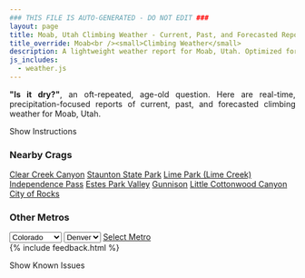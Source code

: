 ```yaml
---
### THIS FILE IS AUTO-GENERATED - DO NOT EDIT ###
layout: page
title: Moab, Utah Climbing Weather - Current, Past, and Forecasted Report
title_override: Moab<br /><small>Climbing Weather</small>
description: A lightweight weather report for Moab, Utah. Optimized for slow internet connections.
js_includes:
  - weather.js
---
```


<section class="measure center lh-copy f5-ns f6 ph2 mv4" style="text-align: justify;">
<strong>"Is it dry?"</strong>, an oft-repeated, age-old question. Here are real-time,
precipitation-focused reports of current, past, and forecasted climbing weather for Moab, Utah.
</section>

<p id="settings-toggle" class="mw5 b center tc hover-light-red black-70 pointer">Show Instructions</p>
<section id="settings" class="overflow-hidden" style="display:none;">
    <div class="mv2 ph2 center">
        <div class="fn f6 tc pv2">
            <p class="measure lh-copy center"><strong>Show/hide hourly forecasts</strong> by clicking the desired day.</p>
            <hr class="mw5 p0 mv2 o-60 b0 bt b--light-red light-red bg-light-red">
            <p class="measure lh-copy center"><strong>Current and Past conditions</strong> are measured by the nearest weather station. <strong>Forecast conditions</strong> are calculated and polled separately.</p>
            <hr class="mw5 p0 mv2 o-60 b0 bt b--light-red light-red bg-light-red">
            <p class="measure lh-copy center"><strong>Having issues?</strong> Try <a id="clear-cache" class="no-underline relative fancy-link light-red hover-light-red" href="#">clearing the local cache</a>.</p>
            <hr class="mw5 p0 mv2 o-60 b0 bt b--light-red light-red bg-light-red">
            <p class="measure lh-copy center">Weather data sourced from <a class="no-underline fancy-link relative light-red" target="_blank" href="https://www.weather.gov/documentation/services-web-api">weather.gov</a>.</p>
        </div>
    </div>
</section>
<section id="weather" data-crag="moab-utah" class="mv4-ns mv3 ph2 center"></section>
<section id="nearby" class="tc lh-copy">
  <h3>Nearby Crags</h3>
<a class="nowrap no-underline fancy-link relative light-red mh3" href="/crags/clear-creek-canyon-colorado-weather.html">Clear Creek Canyon</a>
<a class="nowrap no-underline fancy-link relative light-red mh3" href="/crags/staunton-state-park-colorado-weather.html">Staunton State Park</a>
<a class="nowrap no-underline fancy-link relative light-red mh3" href="/crags/lime-park-lime-creek-colorado-weather.html">Lime Park (Lime Creek)</a>
<a class="nowrap no-underline fancy-link relative light-red mh3" href="/crags/independence-pass-colorado-weather.html">Independence Pass</a>
<a class="nowrap no-underline fancy-link relative light-red mh3" href="/crags/estes-park-valley-colorado-weather.html">Estes Park Valley</a>
<a class="nowrap no-underline fancy-link relative light-red mh3" href="/crags/gunnison-colorado-weather.html">Gunnison</a>
<a class="nowrap no-underline fancy-link relative light-red mh3" href="/crags/little-cottonwood-canyon-utah-weather.html">Little Cottonwood Canyon</a>
<a class="nowrap no-underline fancy-link relative light-red mh3" href="/crags/city-of-rocks-idaho-weather.html">City of Rocks</a>
</section>
<section id="nearby" class="tc lh-copy">
  <h3>Other Metros</h3>
  <select class="ma1 bg-near-white pa2" id="stateSel">
    <option value="Texas">Texas</option>
    <option value="Washington">Washington</option>
    <option value="Colorado" selected>Colorado</option>
    <option value="Tennessee">Tennessee</option>
    <option value="Utah">Utah</option>
    <option value="California">California</option>
  </select>
  <select class="ma1 bg-near-white pa2" id="citySel">
    <option value="Denver" selected>Denver</option>
  </select>
  <a id="selectMetro" class="f6 link dim ph3 pv2 ma1 dib white bg-light-red" href="/crags/denver-colorado-weather.html">Select Metro</a>
  <script>
    var states = [];
    states["Texas"] = "Austin"
    states["Washington"] = "Seattle"
    states["Colorado"] = "Denver"
    states["Tennessee"] = "Nashville"
    states["Utah"] = "Salt Lake City"
    states["California"] = "San Francisco|Los Angeles"
  </script>
</section>
{% include feedback.html %}
<p id="issues-toggle" class="mw5 b center tc hover-light-red black-70 pointer">Show Known Issues</p>
<section id="issues" class="overflow-hidden tc f6">
</section>

<script>
  var weekly_GJT_60_82 = {"updated":"2021-04-13T05:50:47+00:00","units":"us","forecastGenerator":"BaselineForecastGenerator","generatedAt":"2021-04-13T08:42:19+00:00","updateTime":"2021-04-13T05:50:47+00:00","validTimes":"2021-04-12T23:00:00+00:00/P7DT2H","elevation":{"value":1560.8808,"unitCode":"unit:m"},"periods":[{"number":1,"name":"Overnight","startTime":"2021-04-13T02:00:00-06:00","endTime":"2021-04-13T06:00:00-06:00","isDaytime":false,"temperature":41,"temperatureUnit":"F","temperatureTrend":null,"windSpeed":"5 mph","windDirection":"NNE","icon":"https://api.weather.gov/icons/land/night/bkn?size=medium","shortForecast":"Mostly Cloudy","detailedForecast":"Mostly cloudy, with a low around 41. North northeast wind around 5 mph."},{"number":2,"name":"Tuesday","startTime":"2021-04-13T06:00:00-06:00","endTime":"2021-04-13T18:00:00-06:00","isDaytime":true,"temperature":65,"temperatureUnit":"F","temperatureTrend":null,"windSpeed":"0 to 10 mph","windDirection":"SE","icon":"https://api.weather.gov/icons/land/day/bkn/rain_showers,30?size=medium","shortForecast":"Mostly Cloudy then Chance Rain Showers","detailedForecast":"A chance of rain showers after noon. Mostly cloudy, with a high near 65. Southeast wind 0 to 10 mph. Chance of precipitation is 30%."},{"number":3,"name":"Tuesday Night","startTime":"2021-04-13T18:00:00-06:00","endTime":"2021-04-14T06:00:00-06:00","isDaytime":false,"temperature":45,"temperatureUnit":"F","temperatureTrend":null,"windSpeed":"5 to 10 mph","windDirection":"ESE","icon":"https://api.weather.gov/icons/land/night/rain_showers,30/sct?size=medium","shortForecast":"Chance Rain Showers then Partly Cloudy","detailedForecast":"A chance of rain showers before midnight. Partly cloudy, with a low around 45. East southeast wind 5 to 10 mph. Chance of precipitation is 30%."},{"number":4,"name":"Wednesday","startTime":"2021-04-14T06:00:00-06:00","endTime":"2021-04-14T18:00:00-06:00","isDaytime":true,"temperature":70,"temperatureUnit":"F","temperatureTrend":null,"windSpeed":"15 to 25 mph","windDirection":"S","icon":"https://api.weather.gov/icons/land/day/wind_few?size=medium","shortForecast":"Sunny","detailedForecast":"Sunny, with a high near 70. South wind 15 to 25 mph, with gusts as high as 40 mph."},{"number":5,"name":"Wednesday Night","startTime":"2021-04-14T18:00:00-06:00","endTime":"2021-04-15T06:00:00-06:00","isDaytime":false,"temperature":44,"temperatureUnit":"F","temperatureTrend":null,"windSpeed":"5 to 25 mph","windDirection":"SSW","icon":"https://api.weather.gov/icons/land/night/wind_sct?size=medium","shortForecast":"Partly Cloudy","detailedForecast":"Partly cloudy, with a low around 44. South southwest wind 5 to 25 mph."},{"number":6,"name":"Thursday","startTime":"2021-04-15T06:00:00-06:00","endTime":"2021-04-15T18:00:00-06:00","isDaytime":true,"temperature":61,"temperatureUnit":"F","temperatureTrend":null,"windSpeed":"10 mph","windDirection":"SW","icon":"https://api.weather.gov/icons/land/day/sct/tsra_hi,20?size=medium","shortForecast":"Mostly Sunny then Slight Chance Showers And Thunderstorms","detailedForecast":"A slight chance of showers and thunderstorms after noon. Mostly sunny, with a high near 61. Chance of precipitation is 20%."},{"number":7,"name":"Thursday Night","startTime":"2021-04-15T18:00:00-06:00","endTime":"2021-04-16T06:00:00-06:00","isDaytime":false,"temperature":37,"temperatureUnit":"F","temperatureTrend":null,"windSpeed":"5 to 10 mph","windDirection":"NNW","icon":"https://api.weather.gov/icons/land/night/sct?size=medium","shortForecast":"Partly Cloudy","detailedForecast":"Partly cloudy, with a low around 37."},{"number":8,"name":"Friday","startTime":"2021-04-16T06:00:00-06:00","endTime":"2021-04-16T18:00:00-06:00","isDaytime":true,"temperature":59,"temperatureUnit":"F","temperatureTrend":null,"windSpeed":"5 to 10 mph","windDirection":"N","icon":"https://api.weather.gov/icons/land/day/few?size=medium","shortForecast":"Sunny","detailedForecast":"Sunny, with a high near 59."},{"number":9,"name":"Friday Night","startTime":"2021-04-16T18:00:00-06:00","endTime":"2021-04-17T06:00:00-06:00","isDaytime":false,"temperature":36,"temperatureUnit":"F","temperatureTrend":null,"windSpeed":"10 mph","windDirection":"NNE","icon":"https://api.weather.gov/icons/land/night/few?size=medium","shortForecast":"Mostly Clear","detailedForecast":"Mostly clear, with a low around 36."},{"number":10,"name":"Saturday","startTime":"2021-04-17T06:00:00-06:00","endTime":"2021-04-17T18:00:00-06:00","isDaytime":true,"temperature":61,"temperatureUnit":"F","temperatureTrend":null,"windSpeed":"10 mph","windDirection":"N","icon":"https://api.weather.gov/icons/land/day/few?size=medium","shortForecast":"Sunny","detailedForecast":"Sunny, with a high near 61."},{"number":11,"name":"Saturday Night","startTime":"2021-04-17T18:00:00-06:00","endTime":"2021-04-18T06:00:00-06:00","isDaytime":false,"temperature":36,"temperatureUnit":"F","temperatureTrend":null,"windSpeed":"5 to 10 mph","windDirection":"NNE","icon":"https://api.weather.gov/icons/land/night/few?size=medium","shortForecast":"Mostly Clear","detailedForecast":"Mostly clear, with a low around 36."},{"number":12,"name":"Sunday","startTime":"2021-04-18T06:00:00-06:00","endTime":"2021-04-18T18:00:00-06:00","isDaytime":true,"temperature":64,"temperatureUnit":"F","temperatureTrend":null,"windSpeed":"5 to 10 mph","windDirection":"N","icon":"https://api.weather.gov/icons/land/day/few?size=medium","shortForecast":"Sunny","detailedForecast":"Sunny, with a high near 64."},{"number":13,"name":"Sunday Night","startTime":"2021-04-18T18:00:00-06:00","endTime":"2021-04-19T06:00:00-06:00","isDaytime":false,"temperature":40,"temperatureUnit":"F","temperatureTrend":null,"windSpeed":"5 to 10 mph","windDirection":"NE","icon":"https://api.weather.gov/icons/land/night/few?size=medium","shortForecast":"Mostly Clear","detailedForecast":"Mostly clear, with a low around 40."},{"number":14,"name":"Monday","startTime":"2021-04-19T06:00:00-06:00","endTime":"2021-04-19T18:00:00-06:00","isDaytime":true,"temperature":70,"temperatureUnit":"F","temperatureTrend":null,"windSpeed":"5 to 10 mph","windDirection":"N","icon":"https://api.weather.gov/icons/land/day/skc?size=medium","shortForecast":"Sunny","detailedForecast":"Sunny, with a high near 70."}]}
  var hourly_GJT_60_82 = {"@context":["https://geojson.org/geojson-ld/geojson-context.jsonld",{"@version":"1.1","wx":"https://api.weather.gov/ontology#","geo":"http://www.opengis.net/ont/geosparql#","unit":"http://codes.wmo.int/common/unit/","@vocab":"https://api.weather.gov/ontology#"}],"type":"Feature","geometry":{"type":"Polygon","coordinates":[[[-109.4804235,38.5800787],[-109.4774012,38.5580367],[-109.4492348,38.560395400000004],[-109.4522513,38.582437600000006],[-109.4804235,38.5800787]]]},"properties":{"updated":"2021-04-13T05:50:47+00:00","units":"us","forecastGenerator":"HourlyForecastGenerator","generatedAt":"2021-04-13T08:42:20+00:00","updateTime":"2021-04-13T05:50:47+00:00","validTimes":"2021-04-12T23:00:00+00:00/P7DT2H","elevation":{"value":1560.8808,"unitCode":"unit:m"},"periods":[{"number":1,"name":"","startTime":"2021-04-13T02:00:00-06:00","endTime":"2021-04-13T03:00:00-06:00","isDaytime":false,"temperature":46,"temperatureUnit":"F","temperatureTrend":null,"windSpeed":"5 mph","windDirection":"NNE","icon":"https://api.weather.gov/icons/land/night/bkn?size=small","shortForecast":"Mostly Cloudy","detailedForecast":""},{"number":2,"name":"","startTime":"2021-04-13T03:00:00-06:00","endTime":"2021-04-13T04:00:00-06:00","isDaytime":false,"temperature":44,"temperatureUnit":"F","temperatureTrend":null,"windSpeed":"5 mph","windDirection":"NE","icon":"https://api.weather.gov/icons/land/night/bkn?size=small","shortForecast":"Mostly Cloudy","detailedForecast":""},{"number":3,"name":"","startTime":"2021-04-13T04:00:00-06:00","endTime":"2021-04-13T05:00:00-06:00","isDaytime":false,"temperature":43,"temperatureUnit":"F","temperatureTrend":null,"windSpeed":"5 mph","windDirection":"N","icon":"https://api.weather.gov/icons/land/night/bkn?size=small","shortForecast":"Mostly Cloudy","detailedForecast":""},{"number":4,"name":"","startTime":"2021-04-13T05:00:00-06:00","endTime":"2021-04-13T06:00:00-06:00","isDaytime":false,"temperature":41,"temperatureUnit":"F","temperatureTrend":null,"windSpeed":"5 mph","windDirection":"NNW","icon":"https://api.weather.gov/icons/land/night/bkn?size=small","shortForecast":"Mostly Cloudy","detailedForecast":""},{"number":5,"name":"","startTime":"2021-04-13T06:00:00-06:00","endTime":"2021-04-13T07:00:00-06:00","isDaytime":true,"temperature":41,"temperatureUnit":"F","temperatureTrend":null,"windSpeed":"10 mph","windDirection":"WNW","icon":"https://api.weather.gov/icons/land/day/bkn?size=small","shortForecast":"Mostly Cloudy","detailedForecast":""},{"number":6,"name":"","startTime":"2021-04-13T07:00:00-06:00","endTime":"2021-04-13T08:00:00-06:00","isDaytime":true,"temperature":42,"temperatureUnit":"F","temperatureTrend":null,"windSpeed":"10 mph","windDirection":"NNW","icon":"https://api.weather.gov/icons/land/day/ovc?size=small","shortForecast":"Cloudy","detailedForecast":""},{"number":7,"name":"","startTime":"2021-04-13T08:00:00-06:00","endTime":"2021-04-13T09:00:00-06:00","isDaytime":true,"temperature":44,"temperatureUnit":"F","temperatureTrend":null,"windSpeed":"5 mph","windDirection":"NNE","icon":"https://api.weather.gov/icons/land/day/ovc?size=small","shortForecast":"Cloudy","detailedForecast":""},{"number":8,"name":"","startTime":"2021-04-13T09:00:00-06:00","endTime":"2021-04-13T10:00:00-06:00","isDaytime":true,"temperature":47,"temperatureUnit":"F","temperatureTrend":null,"windSpeed":"5 mph","windDirection":"ENE","icon":"https://api.weather.gov/icons/land/day/ovc?size=small","shortForecast":"Cloudy","detailedForecast":""},{"number":9,"name":"","startTime":"2021-04-13T10:00:00-06:00","endTime":"2021-04-13T11:00:00-06:00","isDaytime":true,"temperature":50,"temperatureUnit":"F","temperatureTrend":null,"windSpeed":"5 mph","windDirection":"E","icon":"https://api.weather.gov/icons/land/day/ovc?size=small","shortForecast":"Cloudy","detailedForecast":""},{"number":10,"name":"","startTime":"2021-04-13T11:00:00-06:00","endTime":"2021-04-13T12:00:00-06:00","isDaytime":true,"temperature":54,"temperatureUnit":"F","temperatureTrend":null,"windSpeed":"5 mph","windDirection":"SSE","icon":"https://api.weather.gov/icons/land/day/ovc?size=small","shortForecast":"Cloudy","detailedForecast":""},{"number":11,"name":"","startTime":"2021-04-13T12:00:00-06:00","endTime":"2021-04-13T13:00:00-06:00","isDaytime":true,"temperature":58,"temperatureUnit":"F","temperatureTrend":null,"windSpeed":"0 mph","windDirection":"S","icon":"https://api.weather.gov/icons/land/day/rain_showers?size=small","shortForecast":"Slight Chance Rain Showers","detailedForecast":""},{"number":12,"name":"","startTime":"2021-04-13T13:00:00-06:00","endTime":"2021-04-13T14:00:00-06:00","isDaytime":true,"temperature":61,"temperatureUnit":"F","temperatureTrend":null,"windSpeed":"0 mph","windDirection":"S","icon":"https://api.weather.gov/icons/land/day/rain_showers?size=small","shortForecast":"Slight Chance Rain Showers","detailedForecast":""},{"number":13,"name":"","startTime":"2021-04-13T14:00:00-06:00","endTime":"2021-04-13T15:00:00-06:00","isDaytime":true,"temperature":63,"temperatureUnit":"F","temperatureTrend":null,"windSpeed":"5 mph","windDirection":"S","icon":"https://api.weather.gov/icons/land/day/rain_showers?size=small","shortForecast":"Slight Chance Rain Showers","detailedForecast":""},{"number":14,"name":"","startTime":"2021-04-13T15:00:00-06:00","endTime":"2021-04-13T16:00:00-06:00","isDaytime":true,"temperature":64,"temperatureUnit":"F","temperatureTrend":null,"windSpeed":"5 mph","windDirection":"S","icon":"https://api.weather.gov/icons/land/day/rain_showers?size=small","shortForecast":"Slight Chance Rain Showers","detailedForecast":""},{"number":15,"name":"","startTime":"2021-04-13T16:00:00-06:00","endTime":"2021-04-13T17:00:00-06:00","isDaytime":true,"temperature":65,"temperatureUnit":"F","temperatureTrend":null,"windSpeed":"5 mph","windDirection":"S","icon":"https://api.weather.gov/icons/land/day/rain_showers?size=small","shortForecast":"Chance Rain Showers","detailedForecast":""},{"number":16,"name":"","startTime":"2021-04-13T17:00:00-06:00","endTime":"2021-04-13T18:00:00-06:00","isDaytime":true,"temperature":65,"temperatureUnit":"F","temperatureTrend":null,"windSpeed":"5 mph","windDirection":"S","icon":"https://api.weather.gov/icons/land/day/rain_showers?size=small","shortForecast":"Chance Rain Showers","detailedForecast":""},{"number":17,"name":"","startTime":"2021-04-13T18:00:00-06:00","endTime":"2021-04-13T19:00:00-06:00","isDaytime":false,"temperature":63,"temperatureUnit":"F","temperatureTrend":null,"windSpeed":"5 mph","windDirection":"S","icon":"https://api.weather.gov/icons/land/night/rain_showers?size=small","shortForecast":"Chance Rain Showers","detailedForecast":""},{"number":18,"name":"","startTime":"2021-04-13T19:00:00-06:00","endTime":"2021-04-13T20:00:00-06:00","isDaytime":false,"temperature":60,"temperatureUnit":"F","temperatureTrend":null,"windSpeed":"5 mph","windDirection":"SE","icon":"https://api.weather.gov/icons/land/night/rain_showers?size=small","shortForecast":"Chance Rain Showers","detailedForecast":""},{"number":19,"name":"","startTime":"2021-04-13T20:00:00-06:00","endTime":"2021-04-13T21:00:00-06:00","isDaytime":false,"temperature":57,"temperatureUnit":"F","temperatureTrend":null,"windSpeed":"5 mph","windDirection":"E","icon":"https://api.weather.gov/icons/land/night/rain_showers?size=small","shortForecast":"Chance Rain Showers","detailedForecast":""},{"number":20,"name":"","startTime":"2021-04-13T21:00:00-06:00","endTime":"2021-04-13T22:00:00-06:00","isDaytime":false,"temperature":54,"temperatureUnit":"F","temperatureTrend":null,"windSpeed":"5 mph","windDirection":"NE","icon":"https://api.weather.gov/icons/land/night/rain_showers?size=small","shortForecast":"Slight Chance Rain Showers","detailedForecast":""},{"number":21,"name":"","startTime":"2021-04-13T22:00:00-06:00","endTime":"2021-04-13T23:00:00-06:00","isDaytime":false,"temperature":52,"temperatureUnit":"F","temperatureTrend":null,"windSpeed":"5 mph","windDirection":"NE","icon":"https://api.weather.gov/icons/land/night/rain_showers?size=small","shortForecast":"Slight Chance Rain Showers","detailedForecast":""},{"number":22,"name":"","startTime":"2021-04-13T23:00:00-06:00","endTime":"2021-04-14T00:00:00-06:00","isDaytime":false,"temperature":51,"temperatureUnit":"F","temperatureTrend":null,"windSpeed":"5 mph","windDirection":"ENE","icon":"https://api.weather.gov/icons/land/night/rain_showers?size=small","shortForecast":"Slight Chance Rain Showers","detailedForecast":""},{"number":23,"name":"","startTime":"2021-04-14T00:00:00-06:00","endTime":"2021-04-14T01:00:00-06:00","isDaytime":false,"temperature":50,"temperatureUnit":"F","temperatureTrend":null,"windSpeed":"5 mph","windDirection":"ENE","icon":"https://api.weather.gov/icons/land/night/sct?size=small","shortForecast":"Partly Cloudy","detailedForecast":""},{"number":24,"name":"","startTime":"2021-04-14T01:00:00-06:00","endTime":"2021-04-14T02:00:00-06:00","isDaytime":false,"temperature":49,"temperatureUnit":"F","temperatureTrend":null,"windSpeed":"10 mph","windDirection":"E","icon":"https://api.weather.gov/icons/land/night/sct?size=small","shortForecast":"Partly Cloudy","detailedForecast":""},{"number":25,"name":"","startTime":"2021-04-14T02:00:00-06:00","endTime":"2021-04-14T03:00:00-06:00","isDaytime":false,"temperature":48,"temperatureUnit":"F","temperatureTrend":null,"windSpeed":"10 mph","windDirection":"SE","icon":"https://api.weather.gov/icons/land/night/sct?size=small","shortForecast":"Partly Cloudy","detailedForecast":""},{"number":26,"name":"","startTime":"2021-04-14T03:00:00-06:00","endTime":"2021-04-14T04:00:00-06:00","isDaytime":false,"temperature":46,"temperatureUnit":"F","temperatureTrend":null,"windSpeed":"10 mph","windDirection":"S","icon":"https://api.weather.gov/icons/land/night/sct?size=small","shortForecast":"Partly Cloudy","detailedForecast":""},{"number":27,"name":"","startTime":"2021-04-14T04:00:00-06:00","endTime":"2021-04-14T05:00:00-06:00","isDaytime":false,"temperature":46,"temperatureUnit":"F","temperatureTrend":null,"windSpeed":"10 mph","windDirection":"S","icon":"https://api.weather.gov/icons/land/night/sct?size=small","shortForecast":"Partly Cloudy","detailedForecast":""},{"number":28,"name":"","startTime":"2021-04-14T05:00:00-06:00","endTime":"2021-04-14T06:00:00-06:00","isDaytime":false,"temperature":45,"temperatureUnit":"F","temperatureTrend":null,"windSpeed":"10 mph","windDirection":"SSE","icon":"https://api.weather.gov/icons/land/night/sct?size=small","shortForecast":"Partly Cloudy","detailedForecast":""},{"number":29,"name":"","startTime":"2021-04-14T06:00:00-06:00","endTime":"2021-04-14T07:00:00-06:00","isDaytime":true,"temperature":46,"temperatureUnit":"F","temperatureTrend":null,"windSpeed":"15 mph","windDirection":"SSE","icon":"https://api.weather.gov/icons/land/day/few?size=small","shortForecast":"Sunny","detailedForecast":""},{"number":30,"name":"","startTime":"2021-04-14T07:00:00-06:00","endTime":"2021-04-14T08:00:00-06:00","isDaytime":true,"temperature":48,"temperatureUnit":"F","temperatureTrend":null,"windSpeed":"15 mph","windDirection":"S","icon":"https://api.weather.gov/icons/land/day/few?size=small","shortForecast":"Sunny","detailedForecast":""},{"number":31,"name":"","startTime":"2021-04-14T08:00:00-06:00","endTime":"2021-04-14T09:00:00-06:00","isDaytime":true,"temperature":50,"temperatureUnit":"F","temperatureTrend":null,"windSpeed":"20 mph","windDirection":"S","icon":"https://api.weather.gov/icons/land/day/few?size=small","shortForecast":"Sunny","detailedForecast":""},{"number":32,"name":"","startTime":"2021-04-14T09:00:00-06:00","endTime":"2021-04-14T10:00:00-06:00","isDaytime":true,"temperature":54,"temperatureUnit":"F","temperatureTrend":null,"windSpeed":"20 mph","windDirection":"S","icon":"https://api.weather.gov/icons/land/day/few?size=small","shortForecast":"Sunny","detailedForecast":""},{"number":33,"name":"","startTime":"2021-04-14T10:00:00-06:00","endTime":"2021-04-14T11:00:00-06:00","isDaytime":true,"temperature":58,"temperatureUnit":"F","temperatureTrend":null,"windSpeed":"25 mph","windDirection":"S","icon":"https://api.weather.gov/icons/land/day/wind_few?size=small","shortForecast":"Sunny","detailedForecast":""},{"number":34,"name":"","startTime":"2021-04-14T11:00:00-06:00","endTime":"2021-04-14T12:00:00-06:00","isDaytime":true,"temperature":61,"temperatureUnit":"F","temperatureTrend":null,"windSpeed":"25 mph","windDirection":"S","icon":"https://api.weather.gov/icons/land/day/wind_few?size=small","shortForecast":"Sunny","detailedForecast":""},{"number":35,"name":"","startTime":"2021-04-14T12:00:00-06:00","endTime":"2021-04-14T13:00:00-06:00","isDaytime":true,"temperature":64,"temperatureUnit":"F","temperatureTrend":null,"windSpeed":"25 mph","windDirection":"SSW","icon":"https://api.weather.gov/icons/land/day/wind_few?size=small","shortForecast":"Sunny","detailedForecast":""},{"number":36,"name":"","startTime":"2021-04-14T13:00:00-06:00","endTime":"2021-04-14T14:00:00-06:00","isDaytime":true,"temperature":66,"temperatureUnit":"F","temperatureTrend":null,"windSpeed":"25 mph","windDirection":"SSW","icon":"https://api.weather.gov/icons/land/day/wind_few?size=small","shortForecast":"Sunny","detailedForecast":""},{"number":37,"name":"","startTime":"2021-04-14T14:00:00-06:00","endTime":"2021-04-14T15:00:00-06:00","isDaytime":true,"temperature":66,"temperatureUnit":"F","temperatureTrend":null,"windSpeed":"25 mph","windDirection":"SSW","icon":"https://api.weather.gov/icons/land/day/wind_sct?size=small","shortForecast":"Mostly Sunny","detailedForecast":""},{"number":38,"name":"","startTime":"2021-04-14T15:00:00-06:00","endTime":"2021-04-14T16:00:00-06:00","isDaytime":true,"temperature":68,"temperatureUnit":"F","temperatureTrend":null,"windSpeed":"25 mph","windDirection":"SW","icon":"https://api.weather.gov/icons/land/day/wind_sct?size=small","shortForecast":"Mostly Sunny","detailedForecast":""},{"number":39,"name":"","startTime":"2021-04-14T16:00:00-06:00","endTime":"2021-04-14T17:00:00-06:00","isDaytime":true,"temperature":69,"temperatureUnit":"F","temperatureTrend":null,"windSpeed":"25 mph","windDirection":"SW","icon":"https://api.weather.gov/icons/land/day/wind_sct?size=small","shortForecast":"Mostly Sunny","detailedForecast":""},{"number":40,"name":"","startTime":"2021-04-14T17:00:00-06:00","endTime":"2021-04-14T18:00:00-06:00","isDaytime":true,"temperature":70,"temperatureUnit":"F","temperatureTrend":null,"windSpeed":"25 mph","windDirection":"SW","icon":"https://api.weather.gov/icons/land/day/wind_sct?size=small","shortForecast":"Mostly Sunny","detailedForecast":""},{"number":41,"name":"","startTime":"2021-04-14T18:00:00-06:00","endTime":"2021-04-14T19:00:00-06:00","isDaytime":false,"temperature":69,"temperatureUnit":"F","temperatureTrend":null,"windSpeed":"25 mph","windDirection":"SW","icon":"https://api.weather.gov/icons/land/night/wind_few?size=small","shortForecast":"Mostly Clear","detailedForecast":""},{"number":42,"name":"","startTime":"2021-04-14T19:00:00-06:00","endTime":"2021-04-14T20:00:00-06:00","isDaytime":false,"temperature":66,"temperatureUnit":"F","temperatureTrend":null,"windSpeed":"20 mph","windDirection":"SW","icon":"https://api.weather.gov/icons/land/night/sct?size=small","shortForecast":"Partly Cloudy","detailedForecast":""},{"number":43,"name":"","startTime":"2021-04-14T20:00:00-06:00","endTime":"2021-04-14T21:00:00-06:00","isDaytime":false,"temperature":61,"temperatureUnit":"F","temperatureTrend":null,"windSpeed":"15 mph","windDirection":"SW","icon":"https://api.weather.gov/icons/land/night/sct?size=small","shortForecast":"Partly Cloudy","detailedForecast":""},{"number":44,"name":"","startTime":"2021-04-14T21:00:00-06:00","endTime":"2021-04-14T22:00:00-06:00","isDaytime":false,"temperature":57,"temperatureUnit":"F","temperatureTrend":null,"windSpeed":"15 mph","windDirection":"SW","icon":"https://api.weather.gov/icons/land/night/sct?size=small","shortForecast":"Partly Cloudy","detailedForecast":""},{"number":45,"name":"","startTime":"2021-04-14T22:00:00-06:00","endTime":"2021-04-14T23:00:00-06:00","isDaytime":false,"temperature":54,"temperatureUnit":"F","temperatureTrend":null,"windSpeed":"10 mph","windDirection":"SW","icon":"https://api.weather.gov/icons/land/night/sct?size=small","shortForecast":"Partly Cloudy","detailedForecast":""},{"number":46,"name":"","startTime":"2021-04-14T23:00:00-06:00","endTime":"2021-04-15T00:00:00-06:00","isDaytime":false,"temperature":52,"temperatureUnit":"F","temperatureTrend":null,"windSpeed":"10 mph","windDirection":"SW","icon":"https://api.weather.gov/icons/land/night/sct?size=small","shortForecast":"Partly Cloudy","detailedForecast":""},{"number":47,"name":"","startTime":"2021-04-15T00:00:00-06:00","endTime":"2021-04-15T01:00:00-06:00","isDaytime":false,"temperature":51,"temperatureUnit":"F","temperatureTrend":null,"windSpeed":"10 mph","windDirection":"SW","icon":"https://api.weather.gov/icons/land/night/sct?size=small","shortForecast":"Partly Cloudy","detailedForecast":""},{"number":48,"name":"","startTime":"2021-04-15T01:00:00-06:00","endTime":"2021-04-15T02:00:00-06:00","isDaytime":false,"temperature":49,"temperatureUnit":"F","temperatureTrend":null,"windSpeed":"10 mph","windDirection":"S","icon":"https://api.weather.gov/icons/land/night/sct?size=small","shortForecast":"Partly Cloudy","detailedForecast":""},{"number":49,"name":"","startTime":"2021-04-15T02:00:00-06:00","endTime":"2021-04-15T03:00:00-06:00","isDaytime":false,"temperature":46,"temperatureUnit":"F","temperatureTrend":null,"windSpeed":"5 mph","windDirection":"S","icon":"https://api.weather.gov/icons/land/night/sct?size=small","shortForecast":"Partly Cloudy","detailedForecast":""},{"number":50,"name":"","startTime":"2021-04-15T03:00:00-06:00","endTime":"2021-04-15T04:00:00-06:00","isDaytime":false,"temperature":44,"temperatureUnit":"F","temperatureTrend":null,"windSpeed":"5 mph","windDirection":"S","icon":"https://api.weather.gov/icons/land/night/sct?size=small","shortForecast":"Partly Cloudy","detailedForecast":""},{"number":51,"name":"","startTime":"2021-04-15T04:00:00-06:00","endTime":"2021-04-15T05:00:00-06:00","isDaytime":false,"temperature":44,"temperatureUnit":"F","temperatureTrend":null,"windSpeed":"5 mph","windDirection":"S","icon":"https://api.weather.gov/icons/land/night/sct?size=small","shortForecast":"Partly Cloudy","detailedForecast":""},{"number":52,"name":"","startTime":"2021-04-15T05:00:00-06:00","endTime":"2021-04-15T06:00:00-06:00","isDaytime":false,"temperature":44,"temperatureUnit":"F","temperatureTrend":null,"windSpeed":"10 mph","windDirection":"SSE","icon":"https://api.weather.gov/icons/land/night/sct?size=small","shortForecast":"Partly Cloudy","detailedForecast":""},{"number":53,"name":"","startTime":"2021-04-15T06:00:00-06:00","endTime":"2021-04-15T07:00:00-06:00","isDaytime":true,"temperature":44,"temperatureUnit":"F","temperatureTrend":null,"windSpeed":"10 mph","windDirection":"SSE","icon":"https://api.weather.gov/icons/land/day/bkn?size=small","shortForecast":"Partly Sunny","detailedForecast":""},{"number":54,"name":"","startTime":"2021-04-15T07:00:00-06:00","endTime":"2021-04-15T08:00:00-06:00","isDaytime":true,"temperature":45,"temperatureUnit":"F","temperatureTrend":null,"windSpeed":"10 mph","windDirection":"S","icon":"https://api.weather.gov/icons/land/day/bkn?size=small","shortForecast":"Partly Sunny","detailedForecast":""},{"number":55,"name":"","startTime":"2021-04-15T08:00:00-06:00","endTime":"2021-04-15T09:00:00-06:00","isDaytime":true,"temperature":45,"temperatureUnit":"F","temperatureTrend":null,"windSpeed":"10 mph","windDirection":"S","icon":"https://api.weather.gov/icons/land/day/bkn?size=small","shortForecast":"Partly Sunny","detailedForecast":""},{"number":56,"name":"","startTime":"2021-04-15T09:00:00-06:00","endTime":"2021-04-15T10:00:00-06:00","isDaytime":true,"temperature":47,"temperatureUnit":"F","temperatureTrend":null,"windSpeed":"10 mph","windDirection":"S","icon":"https://api.weather.gov/icons/land/day/bkn?size=small","shortForecast":"Partly Sunny","detailedForecast":""},{"number":57,"name":"","startTime":"2021-04-15T10:00:00-06:00","endTime":"2021-04-15T11:00:00-06:00","isDaytime":true,"temperature":50,"temperatureUnit":"F","temperatureTrend":null,"windSpeed":"10 mph","windDirection":"SSW","icon":"https://api.weather.gov/icons/land/day/bkn?size=small","shortForecast":"Partly Sunny","detailedForecast":""},{"number":58,"name":"","startTime":"2021-04-15T11:00:00-06:00","endTime":"2021-04-15T12:00:00-06:00","isDaytime":true,"temperature":54,"temperatureUnit":"F","temperatureTrend":null,"windSpeed":"10 mph","windDirection":"SW","icon":"https://api.weather.gov/icons/land/day/sct?size=small","shortForecast":"Mostly Sunny","detailedForecast":""},{"number":59,"name":"","startTime":"2021-04-15T12:00:00-06:00","endTime":"2021-04-15T13:00:00-06:00","isDaytime":true,"temperature":57,"temperatureUnit":"F","temperatureTrend":null,"windSpeed":"10 mph","windDirection":"WSW","icon":"https://api.weather.gov/icons/land/day/tsra_hi?size=small","shortForecast":"Slight Chance Showers And Thunderstorms","detailedForecast":""},{"number":60,"name":"","startTime":"2021-04-15T13:00:00-06:00","endTime":"2021-04-15T14:00:00-06:00","isDaytime":true,"temperature":60,"temperatureUnit":"F","temperatureTrend":null,"windSpeed":"10 mph","windDirection":"WSW","icon":"https://api.weather.gov/icons/land/day/tsra_hi?size=small","shortForecast":"Slight Chance Showers And Thunderstorms","detailedForecast":""},{"number":61,"name":"","startTime":"2021-04-15T14:00:00-06:00","endTime":"2021-04-15T15:00:00-06:00","isDaytime":true,"temperature":61,"temperatureUnit":"F","temperatureTrend":null,"windSpeed":"10 mph","windDirection":"W","icon":"https://api.weather.gov/icons/land/day/tsra_hi?size=small","shortForecast":"Slight Chance Showers And Thunderstorms","detailedForecast":""},{"number":62,"name":"","startTime":"2021-04-15T15:00:00-06:00","endTime":"2021-04-15T16:00:00-06:00","isDaytime":true,"temperature":61,"temperatureUnit":"F","temperatureTrend":null,"windSpeed":"10 mph","windDirection":"W","icon":"https://api.weather.gov/icons/land/day/tsra_hi?size=small","shortForecast":"Slight Chance Showers And Thunderstorms","detailedForecast":""},{"number":63,"name":"","startTime":"2021-04-15T16:00:00-06:00","endTime":"2021-04-15T17:00:00-06:00","isDaytime":true,"temperature":61,"temperatureUnit":"F","temperatureTrend":null,"windSpeed":"10 mph","windDirection":"W","icon":"https://api.weather.gov/icons/land/day/tsra_hi?size=small","shortForecast":"Slight Chance Showers And Thunderstorms","detailedForecast":""},{"number":64,"name":"","startTime":"2021-04-15T17:00:00-06:00","endTime":"2021-04-15T18:00:00-06:00","isDaytime":true,"temperature":60,"temperatureUnit":"F","temperatureTrend":null,"windSpeed":"10 mph","windDirection":"NW","icon":"https://api.weather.gov/icons/land/day/tsra_hi?size=small","shortForecast":"Slight Chance Showers And Thunderstorms","detailedForecast":""},{"number":65,"name":"","startTime":"2021-04-15T18:00:00-06:00","endTime":"2021-04-15T19:00:00-06:00","isDaytime":false,"temperature":59,"temperatureUnit":"F","temperatureTrend":null,"windSpeed":"10 mph","windDirection":"NW","icon":"https://api.weather.gov/icons/land/night/sct?size=small","shortForecast":"Partly Cloudy","detailedForecast":""},{"number":66,"name":"","startTime":"2021-04-15T19:00:00-06:00","endTime":"2021-04-15T20:00:00-06:00","isDaytime":false,"temperature":57,"temperatureUnit":"F","temperatureTrend":null,"windSpeed":"10 mph","windDirection":"NW","icon":"https://api.weather.gov/icons/land/night/sct?size=small","shortForecast":"Partly Cloudy","detailedForecast":""},{"number":67,"name":"","startTime":"2021-04-15T20:00:00-06:00","endTime":"2021-04-15T21:00:00-06:00","isDaytime":false,"temperature":55,"temperatureUnit":"F","temperatureTrend":null,"windSpeed":"10 mph","windDirection":"NW","icon":"https://api.weather.gov/icons/land/night/sct?size=small","shortForecast":"Partly Cloudy","detailedForecast":""},{"number":68,"name":"","startTime":"2021-04-15T21:00:00-06:00","endTime":"2021-04-15T22:00:00-06:00","isDaytime":false,"temperature":53,"temperatureUnit":"F","temperatureTrend":null,"windSpeed":"10 mph","windDirection":"NW","icon":"https://api.weather.gov/icons/land/night/sct?size=small","shortForecast":"Partly Cloudy","detailedForecast":""},{"number":69,"name":"","startTime":"2021-04-15T22:00:00-06:00","endTime":"2021-04-15T23:00:00-06:00","isDaytime":false,"temperature":50,"temperatureUnit":"F","temperatureTrend":null,"windSpeed":"10 mph","windDirection":"NW","icon":"https://api.weather.gov/icons/land/night/sct?size=small","shortForecast":"Partly Cloudy","detailedForecast":""},{"number":70,"name":"","startTime":"2021-04-15T23:00:00-06:00","endTime":"2021-04-16T00:00:00-06:00","isDaytime":false,"temperature":48,"temperatureUnit":"F","temperatureTrend":null,"windSpeed":"10 mph","windDirection":"NW","icon":"https://api.weather.gov/icons/land/night/sct?size=small","shortForecast":"Partly Cloudy","detailedForecast":""},{"number":71,"name":"","startTime":"2021-04-16T00:00:00-06:00","endTime":"2021-04-16T01:00:00-06:00","isDaytime":false,"temperature":45,"temperatureUnit":"F","temperatureTrend":null,"windSpeed":"5 mph","windDirection":"N","icon":"https://api.weather.gov/icons/land/night/sct?size=small","shortForecast":"Partly Cloudy","detailedForecast":""},{"number":72,"name":"","startTime":"2021-04-16T01:00:00-06:00","endTime":"2021-04-16T02:00:00-06:00","isDaytime":false,"temperature":42,"temperatureUnit":"F","temperatureTrend":null,"windSpeed":"5 mph","windDirection":"N","icon":"https://api.weather.gov/icons/land/night/sct?size=small","shortForecast":"Partly Cloudy","detailedForecast":""},{"number":73,"name":"","startTime":"2021-04-16T02:00:00-06:00","endTime":"2021-04-16T03:00:00-06:00","isDaytime":false,"temperature":40,"temperatureUnit":"F","temperatureTrend":null,"windSpeed":"5 mph","windDirection":"N","icon":"https://api.weather.gov/icons/land/night/sct?size=small","shortForecast":"Partly Cloudy","detailedForecast":""},{"number":74,"name":"","startTime":"2021-04-16T03:00:00-06:00","endTime":"2021-04-16T04:00:00-06:00","isDaytime":false,"temperature":38,"temperatureUnit":"F","temperatureTrend":null,"windSpeed":"5 mph","windDirection":"N","icon":"https://api.weather.gov/icons/land/night/sct?size=small","shortForecast":"Partly Cloudy","detailedForecast":""},{"number":75,"name":"","startTime":"2021-04-16T04:00:00-06:00","endTime":"2021-04-16T05:00:00-06:00","isDaytime":false,"temperature":37,"temperatureUnit":"F","temperatureTrend":null,"windSpeed":"5 mph","windDirection":"N","icon":"https://api.weather.gov/icons/land/night/sct?size=small","shortForecast":"Partly Cloudy","detailedForecast":""},{"number":76,"name":"","startTime":"2021-04-16T05:00:00-06:00","endTime":"2021-04-16T06:00:00-06:00","isDaytime":false,"temperature":37,"temperatureUnit":"F","temperatureTrend":null,"windSpeed":"5 mph","windDirection":"N","icon":"https://api.weather.gov/icons/land/night/sct?size=small","shortForecast":"Partly Cloudy","detailedForecast":""},{"number":77,"name":"","startTime":"2021-04-16T06:00:00-06:00","endTime":"2021-04-16T07:00:00-06:00","isDaytime":true,"temperature":37,"temperatureUnit":"F","temperatureTrend":null,"windSpeed":"5 mph","windDirection":"N","icon":"https://api.weather.gov/icons/land/day/sct?size=small","shortForecast":"Mostly Sunny","detailedForecast":""},{"number":78,"name":"","startTime":"2021-04-16T07:00:00-06:00","endTime":"2021-04-16T08:00:00-06:00","isDaytime":true,"temperature":38,"temperatureUnit":"F","temperatureTrend":null,"windSpeed":"5 mph","windDirection":"N","icon":"https://api.weather.gov/icons/land/day/sct?size=small","shortForecast":"Mostly Sunny","detailedForecast":""},{"number":79,"name":"","startTime":"2021-04-16T08:00:00-06:00","endTime":"2021-04-16T09:00:00-06:00","isDaytime":true,"temperature":40,"temperatureUnit":"F","temperatureTrend":null,"windSpeed":"5 mph","windDirection":"N","icon":"https://api.weather.gov/icons/land/day/sct?size=small","shortForecast":"Mostly Sunny","detailedForecast":""},{"number":80,"name":"","startTime":"2021-04-16T09:00:00-06:00","endTime":"2021-04-16T10:00:00-06:00","isDaytime":true,"temperature":43,"temperatureUnit":"F","temperatureTrend":null,"windSpeed":"5 mph","windDirection":"N","icon":"https://api.weather.gov/icons/land/day/sct?size=small","shortForecast":"Mostly Sunny","detailedForecast":""},{"number":81,"name":"","startTime":"2021-04-16T10:00:00-06:00","endTime":"2021-04-16T11:00:00-06:00","isDaytime":true,"temperature":46,"temperatureUnit":"F","temperatureTrend":null,"windSpeed":"5 mph","windDirection":"N","icon":"https://api.weather.gov/icons/land/day/sct?size=small","shortForecast":"Mostly Sunny","detailedForecast":""},{"number":82,"name":"","startTime":"2021-04-16T11:00:00-06:00","endTime":"2021-04-16T12:00:00-06:00","isDaytime":true,"temperature":49,"temperatureUnit":"F","temperatureTrend":null,"windSpeed":"5 mph","windDirection":"N","icon":"https://api.weather.gov/icons/land/day/sct?size=small","shortForecast":"Mostly Sunny","detailedForecast":""},{"number":83,"name":"","startTime":"2021-04-16T12:00:00-06:00","endTime":"2021-04-16T13:00:00-06:00","isDaytime":true,"temperature":52,"temperatureUnit":"F","temperatureTrend":null,"windSpeed":"10 mph","windDirection":"N","icon":"https://api.weather.gov/icons/land/day/few?size=small","shortForecast":"Sunny","detailedForecast":""},{"number":84,"name":"","startTime":"2021-04-16T13:00:00-06:00","endTime":"2021-04-16T14:00:00-06:00","isDaytime":true,"temperature":54,"temperatureUnit":"F","temperatureTrend":null,"windSpeed":"10 mph","windDirection":"N","icon":"https://api.weather.gov/icons/land/day/few?size=small","shortForecast":"Sunny","detailedForecast":""},{"number":85,"name":"","startTime":"2021-04-16T14:00:00-06:00","endTime":"2021-04-16T15:00:00-06:00","isDaytime":true,"temperature":56,"temperatureUnit":"F","temperatureTrend":null,"windSpeed":"10 mph","windDirection":"N","icon":"https://api.weather.gov/icons/land/day/few?size=small","shortForecast":"Sunny","detailedForecast":""},{"number":86,"name":"","startTime":"2021-04-16T15:00:00-06:00","endTime":"2021-04-16T16:00:00-06:00","isDaytime":true,"temperature":58,"temperatureUnit":"F","temperatureTrend":null,"windSpeed":"10 mph","windDirection":"N","icon":"https://api.weather.gov/icons/land/day/few?size=small","shortForecast":"Sunny","detailedForecast":""},{"number":87,"name":"","startTime":"2021-04-16T16:00:00-06:00","endTime":"2021-04-16T17:00:00-06:00","isDaytime":true,"temperature":59,"temperatureUnit":"F","temperatureTrend":null,"windSpeed":"10 mph","windDirection":"N","icon":"https://api.weather.gov/icons/land/day/few?size=small","shortForecast":"Sunny","detailedForecast":""},{"number":88,"name":"","startTime":"2021-04-16T17:00:00-06:00","endTime":"2021-04-16T18:00:00-06:00","isDaytime":true,"temperature":59,"temperatureUnit":"F","temperatureTrend":null,"windSpeed":"10 mph","windDirection":"N","icon":"https://api.weather.gov/icons/land/day/few?size=small","shortForecast":"Sunny","detailedForecast":""},{"number":89,"name":"","startTime":"2021-04-16T18:00:00-06:00","endTime":"2021-04-16T19:00:00-06:00","isDaytime":false,"temperature":58,"temperatureUnit":"F","temperatureTrend":null,"windSpeed":"10 mph","windDirection":"N","icon":"https://api.weather.gov/icons/land/night/few?size=small","shortForecast":"Mostly Clear","detailedForecast":""},{"number":90,"name":"","startTime":"2021-04-16T19:00:00-06:00","endTime":"2021-04-16T20:00:00-06:00","isDaytime":false,"temperature":57,"temperatureUnit":"F","temperatureTrend":null,"windSpeed":"10 mph","windDirection":"N","icon":"https://api.weather.gov/icons/land/night/few?size=small","shortForecast":"Mostly Clear","detailedForecast":""},{"number":91,"name":"","startTime":"2021-04-16T20:00:00-06:00","endTime":"2021-04-16T21:00:00-06:00","isDaytime":false,"temperature":55,"temperatureUnit":"F","temperatureTrend":null,"windSpeed":"10 mph","windDirection":"N","icon":"https://api.weather.gov/icons/land/night/few?size=small","shortForecast":"Mostly Clear","detailedForecast":""},{"number":92,"name":"","startTime":"2021-04-16T21:00:00-06:00","endTime":"2021-04-16T22:00:00-06:00","isDaytime":false,"temperature":52,"temperatureUnit":"F","temperatureTrend":null,"windSpeed":"10 mph","windDirection":"N","icon":"https://api.weather.gov/icons/land/night/few?size=small","shortForecast":"Mostly Clear","detailedForecast":""},{"number":93,"name":"","startTime":"2021-04-16T22:00:00-06:00","endTime":"2021-04-16T23:00:00-06:00","isDaytime":false,"temperature":50,"temperatureUnit":"F","temperatureTrend":null,"windSpeed":"10 mph","windDirection":"N","icon":"https://api.weather.gov/icons/land/night/few?size=small","shortForecast":"Mostly Clear","detailedForecast":""},{"number":94,"name":"","startTime":"2021-04-16T23:00:00-06:00","endTime":"2021-04-17T00:00:00-06:00","isDaytime":false,"temperature":47,"temperatureUnit":"F","temperatureTrend":null,"windSpeed":"10 mph","windDirection":"N","icon":"https://api.weather.gov/icons/land/night/few?size=small","shortForecast":"Mostly Clear","detailedForecast":""},{"number":95,"name":"","startTime":"2021-04-17T00:00:00-06:00","endTime":"2021-04-17T01:00:00-06:00","isDaytime":false,"temperature":44,"temperatureUnit":"F","temperatureTrend":null,"windSpeed":"10 mph","windDirection":"NNE","icon":"https://api.weather.gov/icons/land/night/few?size=small","shortForecast":"Mostly Clear","detailedForecast":""},{"number":96,"name":"","startTime":"2021-04-17T01:00:00-06:00","endTime":"2021-04-17T02:00:00-06:00","isDaytime":false,"temperature":41,"temperatureUnit":"F","temperatureTrend":null,"windSpeed":"10 mph","windDirection":"NNE","icon":"https://api.weather.gov/icons/land/night/few?size=small","shortForecast":"Mostly Clear","detailedForecast":""},{"number":97,"name":"","startTime":"2021-04-17T02:00:00-06:00","endTime":"2021-04-17T03:00:00-06:00","isDaytime":false,"temperature":39,"temperatureUnit":"F","temperatureTrend":null,"windSpeed":"10 mph","windDirection":"NNE","icon":"https://api.weather.gov/icons/land/night/few?size=small","shortForecast":"Mostly Clear","detailedForecast":""},{"number":98,"name":"","startTime":"2021-04-17T03:00:00-06:00","endTime":"2021-04-17T04:00:00-06:00","isDaytime":false,"temperature":37,"temperatureUnit":"F","temperatureTrend":null,"windSpeed":"10 mph","windDirection":"NNE","icon":"https://api.weather.gov/icons/land/night/few?size=small","shortForecast":"Mostly Clear","detailedForecast":""},{"number":99,"name":"","startTime":"2021-04-17T04:00:00-06:00","endTime":"2021-04-17T05:00:00-06:00","isDaytime":false,"temperature":36,"temperatureUnit":"F","temperatureTrend":null,"windSpeed":"10 mph","windDirection":"NNE","icon":"https://api.weather.gov/icons/land/night/few?size=small","shortForecast":"Mostly Clear","detailedForecast":""},{"number":100,"name":"","startTime":"2021-04-17T05:00:00-06:00","endTime":"2021-04-17T06:00:00-06:00","isDaytime":false,"temperature":36,"temperatureUnit":"F","temperatureTrend":null,"windSpeed":"10 mph","windDirection":"NNE","icon":"https://api.weather.gov/icons/land/night/few?size=small","shortForecast":"Mostly Clear","detailedForecast":""},{"number":101,"name":"","startTime":"2021-04-17T06:00:00-06:00","endTime":"2021-04-17T07:00:00-06:00","isDaytime":true,"temperature":36,"temperatureUnit":"F","temperatureTrend":null,"windSpeed":"10 mph","windDirection":"NNE","icon":"https://api.weather.gov/icons/land/day/few?size=small","shortForecast":"Sunny","detailedForecast":""},{"number":102,"name":"","startTime":"2021-04-17T07:00:00-06:00","endTime":"2021-04-17T08:00:00-06:00","isDaytime":true,"temperature":38,"temperatureUnit":"F","temperatureTrend":null,"windSpeed":"10 mph","windDirection":"NNE","icon":"https://api.weather.gov/icons/land/day/few?size=small","shortForecast":"Sunny","detailedForecast":""},{"number":103,"name":"","startTime":"2021-04-17T08:00:00-06:00","endTime":"2021-04-17T09:00:00-06:00","isDaytime":true,"temperature":40,"temperatureUnit":"F","temperatureTrend":null,"windSpeed":"10 mph","windDirection":"NNE","icon":"https://api.weather.gov/icons/land/day/few?size=small","shortForecast":"Sunny","detailedForecast":""},{"number":104,"name":"","startTime":"2021-04-17T09:00:00-06:00","endTime":"2021-04-17T10:00:00-06:00","isDaytime":true,"temperature":43,"temperatureUnit":"F","temperatureTrend":null,"windSpeed":"10 mph","windDirection":"NNE","icon":"https://api.weather.gov/icons/land/day/few?size=small","shortForecast":"Sunny","detailedForecast":""},{"number":105,"name":"","startTime":"2021-04-17T10:00:00-06:00","endTime":"2021-04-17T11:00:00-06:00","isDaytime":true,"temperature":46,"temperatureUnit":"F","temperatureTrend":null,"windSpeed":"10 mph","windDirection":"NNE","icon":"https://api.weather.gov/icons/land/day/few?size=small","shortForecast":"Sunny","detailedForecast":""},{"number":106,"name":"","startTime":"2021-04-17T11:00:00-06:00","endTime":"2021-04-17T12:00:00-06:00","isDaytime":true,"temperature":49,"temperatureUnit":"F","temperatureTrend":null,"windSpeed":"10 mph","windDirection":"NNE","icon":"https://api.weather.gov/icons/land/day/few?size=small","shortForecast":"Sunny","detailedForecast":""},{"number":107,"name":"","startTime":"2021-04-17T12:00:00-06:00","endTime":"2021-04-17T13:00:00-06:00","isDaytime":true,"temperature":52,"temperatureUnit":"F","temperatureTrend":null,"windSpeed":"10 mph","windDirection":"N","icon":"https://api.weather.gov/icons/land/day/few?size=small","shortForecast":"Sunny","detailedForecast":""},{"number":108,"name":"","startTime":"2021-04-17T13:00:00-06:00","endTime":"2021-04-17T14:00:00-06:00","isDaytime":true,"temperature":54,"temperatureUnit":"F","temperatureTrend":null,"windSpeed":"10 mph","windDirection":"N","icon":"https://api.weather.gov/icons/land/day/few?size=small","shortForecast":"Sunny","detailedForecast":""},{"number":109,"name":"","startTime":"2021-04-17T14:00:00-06:00","endTime":"2021-04-17T15:00:00-06:00","isDaytime":true,"temperature":57,"temperatureUnit":"F","temperatureTrend":null,"windSpeed":"10 mph","windDirection":"N","icon":"https://api.weather.gov/icons/land/day/few?size=small","shortForecast":"Sunny","detailedForecast":""},{"number":110,"name":"","startTime":"2021-04-17T15:00:00-06:00","endTime":"2021-04-17T16:00:00-06:00","isDaytime":true,"temperature":59,"temperatureUnit":"F","temperatureTrend":null,"windSpeed":"10 mph","windDirection":"N","icon":"https://api.weather.gov/icons/land/day/few?size=small","shortForecast":"Sunny","detailedForecast":""},{"number":111,"name":"","startTime":"2021-04-17T16:00:00-06:00","endTime":"2021-04-17T17:00:00-06:00","isDaytime":true,"temperature":60,"temperatureUnit":"F","temperatureTrend":null,"windSpeed":"10 mph","windDirection":"N","icon":"https://api.weather.gov/icons/land/day/few?size=small","shortForecast":"Sunny","detailedForecast":""},{"number":112,"name":"","startTime":"2021-04-17T17:00:00-06:00","endTime":"2021-04-17T18:00:00-06:00","isDaytime":true,"temperature":61,"temperatureUnit":"F","temperatureTrend":null,"windSpeed":"10 mph","windDirection":"N","icon":"https://api.weather.gov/icons/land/day/few?size=small","shortForecast":"Sunny","detailedForecast":""},{"number":113,"name":"","startTime":"2021-04-17T18:00:00-06:00","endTime":"2021-04-17T19:00:00-06:00","isDaytime":false,"temperature":60,"temperatureUnit":"F","temperatureTrend":null,"windSpeed":"10 mph","windDirection":"N","icon":"https://api.weather.gov/icons/land/night/few?size=small","shortForecast":"Mostly Clear","detailedForecast":""},{"number":114,"name":"","startTime":"2021-04-17T19:00:00-06:00","endTime":"2021-04-17T20:00:00-06:00","isDaytime":false,"temperature":59,"temperatureUnit":"F","temperatureTrend":null,"windSpeed":"10 mph","windDirection":"N","icon":"https://api.weather.gov/icons/land/night/few?size=small","shortForecast":"Mostly Clear","detailedForecast":""},{"number":115,"name":"","startTime":"2021-04-17T20:00:00-06:00","endTime":"2021-04-17T21:00:00-06:00","isDaytime":false,"temperature":57,"temperatureUnit":"F","temperatureTrend":null,"windSpeed":"10 mph","windDirection":"N","icon":"https://api.weather.gov/icons/land/night/few?size=small","shortForecast":"Mostly Clear","detailedForecast":""},{"number":116,"name":"","startTime":"2021-04-17T21:00:00-06:00","endTime":"2021-04-17T22:00:00-06:00","isDaytime":false,"temperature":54,"temperatureUnit":"F","temperatureTrend":null,"windSpeed":"10 mph","windDirection":"N","icon":"https://api.weather.gov/icons/land/night/few?size=small","shortForecast":"Mostly Clear","detailedForecast":""},{"number":117,"name":"","startTime":"2021-04-17T22:00:00-06:00","endTime":"2021-04-17T23:00:00-06:00","isDaytime":false,"temperature":51,"temperatureUnit":"F","temperatureTrend":null,"windSpeed":"10 mph","windDirection":"N","icon":"https://api.weather.gov/icons/land/night/few?size=small","shortForecast":"Mostly Clear","detailedForecast":""},{"number":118,"name":"","startTime":"2021-04-17T23:00:00-06:00","endTime":"2021-04-18T00:00:00-06:00","isDaytime":false,"temperature":48,"temperatureUnit":"F","temperatureTrend":null,"windSpeed":"10 mph","windDirection":"N","icon":"https://api.weather.gov/icons/land/night/few?size=small","shortForecast":"Mostly Clear","detailedForecast":""},{"number":119,"name":"","startTime":"2021-04-18T00:00:00-06:00","endTime":"2021-04-18T01:00:00-06:00","isDaytime":false,"temperature":45,"temperatureUnit":"F","temperatureTrend":null,"windSpeed":"5 mph","windDirection":"NNE","icon":"https://api.weather.gov/icons/land/night/few?size=small","shortForecast":"Mostly Clear","detailedForecast":""},{"number":120,"name":"","startTime":"2021-04-18T01:00:00-06:00","endTime":"2021-04-18T02:00:00-06:00","isDaytime":false,"temperature":42,"temperatureUnit":"F","temperatureTrend":null,"windSpeed":"5 mph","windDirection":"NNE","icon":"https://api.weather.gov/icons/land/night/few?size=small","shortForecast":"Mostly Clear","detailedForecast":""},{"number":121,"name":"","startTime":"2021-04-18T02:00:00-06:00","endTime":"2021-04-18T03:00:00-06:00","isDaytime":false,"temperature":39,"temperatureUnit":"F","temperatureTrend":null,"windSpeed":"5 mph","windDirection":"NNE","icon":"https://api.weather.gov/icons/land/night/few?size=small","shortForecast":"Mostly Clear","detailedForecast":""},{"number":122,"name":"","startTime":"2021-04-18T03:00:00-06:00","endTime":"2021-04-18T04:00:00-06:00","isDaytime":false,"temperature":37,"temperatureUnit":"F","temperatureTrend":null,"windSpeed":"5 mph","windDirection":"NNE","icon":"https://api.weather.gov/icons/land/night/few?size=small","shortForecast":"Mostly Clear","detailedForecast":""},{"number":123,"name":"","startTime":"2021-04-18T04:00:00-06:00","endTime":"2021-04-18T05:00:00-06:00","isDaytime":false,"temperature":36,"temperatureUnit":"F","temperatureTrend":null,"windSpeed":"5 mph","windDirection":"NNE","icon":"https://api.weather.gov/icons/land/night/few?size=small","shortForecast":"Mostly Clear","detailedForecast":""},{"number":124,"name":"","startTime":"2021-04-18T05:00:00-06:00","endTime":"2021-04-18T06:00:00-06:00","isDaytime":false,"temperature":36,"temperatureUnit":"F","temperatureTrend":null,"windSpeed":"5 mph","windDirection":"NNE","icon":"https://api.weather.gov/icons/land/night/few?size=small","shortForecast":"Mostly Clear","detailedForecast":""},{"number":125,"name":"","startTime":"2021-04-18T06:00:00-06:00","endTime":"2021-04-18T07:00:00-06:00","isDaytime":true,"temperature":36,"temperatureUnit":"F","temperatureTrend":null,"windSpeed":"5 mph","windDirection":"NNE","icon":"https://api.weather.gov/icons/land/day/few?size=small","shortForecast":"Sunny","detailedForecast":""},{"number":126,"name":"","startTime":"2021-04-18T07:00:00-06:00","endTime":"2021-04-18T08:00:00-06:00","isDaytime":true,"temperature":38,"temperatureUnit":"F","temperatureTrend":null,"windSpeed":"5 mph","windDirection":"NNE","icon":"https://api.weather.gov/icons/land/day/few?size=small","shortForecast":"Sunny","detailedForecast":""},{"number":127,"name":"","startTime":"2021-04-18T08:00:00-06:00","endTime":"2021-04-18T09:00:00-06:00","isDaytime":true,"temperature":41,"temperatureUnit":"F","temperatureTrend":null,"windSpeed":"5 mph","windDirection":"NNE","icon":"https://api.weather.gov/icons/land/day/few?size=small","shortForecast":"Sunny","detailedForecast":""},{"number":128,"name":"","startTime":"2021-04-18T09:00:00-06:00","endTime":"2021-04-18T10:00:00-06:00","isDaytime":true,"temperature":44,"temperatureUnit":"F","temperatureTrend":null,"windSpeed":"5 mph","windDirection":"NNE","icon":"https://api.weather.gov/icons/land/day/few?size=small","shortForecast":"Sunny","detailedForecast":""},{"number":129,"name":"","startTime":"2021-04-18T10:00:00-06:00","endTime":"2021-04-18T11:00:00-06:00","isDaytime":true,"temperature":48,"temperatureUnit":"F","temperatureTrend":null,"windSpeed":"5 mph","windDirection":"NNE","icon":"https://api.weather.gov/icons/land/day/few?size=small","shortForecast":"Sunny","detailedForecast":""},{"number":130,"name":"","startTime":"2021-04-18T11:00:00-06:00","endTime":"2021-04-18T12:00:00-06:00","isDaytime":true,"temperature":51,"temperatureUnit":"F","temperatureTrend":null,"windSpeed":"5 mph","windDirection":"NNE","icon":"https://api.weather.gov/icons/land/day/few?size=small","shortForecast":"Sunny","detailedForecast":""},{"number":131,"name":"","startTime":"2021-04-18T12:00:00-06:00","endTime":"2021-04-18T13:00:00-06:00","isDaytime":true,"temperature":55,"temperatureUnit":"F","temperatureTrend":null,"windSpeed":"10 mph","windDirection":"NNW","icon":"https://api.weather.gov/icons/land/day/few?size=small","shortForecast":"Sunny","detailedForecast":""},{"number":132,"name":"","startTime":"2021-04-18T13:00:00-06:00","endTime":"2021-04-18T14:00:00-06:00","isDaytime":true,"temperature":58,"temperatureUnit":"F","temperatureTrend":null,"windSpeed":"10 mph","windDirection":"NNW","icon":"https://api.weather.gov/icons/land/day/few?size=small","shortForecast":"Sunny","detailedForecast":""},{"number":133,"name":"","startTime":"2021-04-18T14:00:00-06:00","endTime":"2021-04-18T15:00:00-06:00","isDaytime":true,"temperature":60,"temperatureUnit":"F","temperatureTrend":null,"windSpeed":"10 mph","windDirection":"NNW","icon":"https://api.weather.gov/icons/land/day/few?size=small","shortForecast":"Sunny","detailedForecast":""},{"number":134,"name":"","startTime":"2021-04-18T15:00:00-06:00","endTime":"2021-04-18T16:00:00-06:00","isDaytime":true,"temperature":62,"temperatureUnit":"F","temperatureTrend":null,"windSpeed":"10 mph","windDirection":"NNW","icon":"https://api.weather.gov/icons/land/day/few?size=small","shortForecast":"Sunny","detailedForecast":""},{"number":135,"name":"","startTime":"2021-04-18T16:00:00-06:00","endTime":"2021-04-18T17:00:00-06:00","isDaytime":true,"temperature":63,"temperatureUnit":"F","temperatureTrend":null,"windSpeed":"10 mph","windDirection":"NNW","icon":"https://api.weather.gov/icons/land/day/few?size=small","shortForecast":"Sunny","detailedForecast":""},{"number":136,"name":"","startTime":"2021-04-18T17:00:00-06:00","endTime":"2021-04-18T18:00:00-06:00","isDaytime":true,"temperature":64,"temperatureUnit":"F","temperatureTrend":null,"windSpeed":"10 mph","windDirection":"NNW","icon":"https://api.weather.gov/icons/land/day/few?size=small","shortForecast":"Sunny","detailedForecast":""},{"number":137,"name":"","startTime":"2021-04-18T18:00:00-06:00","endTime":"2021-04-18T19:00:00-06:00","isDaytime":false,"temperature":64,"temperatureUnit":"F","temperatureTrend":null,"windSpeed":"10 mph","windDirection":"N","icon":"https://api.weather.gov/icons/land/night/few?size=small","shortForecast":"Mostly Clear","detailedForecast":""},{"number":138,"name":"","startTime":"2021-04-18T19:00:00-06:00","endTime":"2021-04-18T20:00:00-06:00","isDaytime":false,"temperature":62,"temperatureUnit":"F","temperatureTrend":null,"windSpeed":"10 mph","windDirection":"N","icon":"https://api.weather.gov/icons/land/night/few?size=small","shortForecast":"Mostly Clear","detailedForecast":""},{"number":139,"name":"","startTime":"2021-04-18T20:00:00-06:00","endTime":"2021-04-18T21:00:00-06:00","isDaytime":false,"temperature":60,"temperatureUnit":"F","temperatureTrend":null,"windSpeed":"10 mph","windDirection":"N","icon":"https://api.weather.gov/icons/land/night/few?size=small","shortForecast":"Mostly Clear","detailedForecast":""},{"number":140,"name":"","startTime":"2021-04-18T21:00:00-06:00","endTime":"2021-04-18T22:00:00-06:00","isDaytime":false,"temperature":58,"temperatureUnit":"F","temperatureTrend":null,"windSpeed":"10 mph","windDirection":"N","icon":"https://api.weather.gov/icons/land/night/few?size=small","shortForecast":"Mostly Clear","detailedForecast":""},{"number":141,"name":"","startTime":"2021-04-18T22:00:00-06:00","endTime":"2021-04-18T23:00:00-06:00","isDaytime":false,"temperature":55,"temperatureUnit":"F","temperatureTrend":null,"windSpeed":"10 mph","windDirection":"N","icon":"https://api.weather.gov/icons/land/night/few?size=small","shortForecast":"Mostly Clear","detailedForecast":""},{"number":142,"name":"","startTime":"2021-04-18T23:00:00-06:00","endTime":"2021-04-19T00:00:00-06:00","isDaytime":false,"temperature":52,"temperatureUnit":"F","temperatureTrend":null,"windSpeed":"10 mph","windDirection":"N","icon":"https://api.weather.gov/icons/land/night/few?size=small","shortForecast":"Mostly Clear","detailedForecast":""},{"number":143,"name":"","startTime":"2021-04-19T00:00:00-06:00","endTime":"2021-04-19T01:00:00-06:00","isDaytime":false,"temperature":49,"temperatureUnit":"F","temperatureTrend":null,"windSpeed":"5 mph","windDirection":"E","icon":"https://api.weather.gov/icons/land/night/few?size=small","shortForecast":"Mostly Clear","detailedForecast":""},{"number":144,"name":"","startTime":"2021-04-19T01:00:00-06:00","endTime":"2021-04-19T02:00:00-06:00","isDaytime":false,"temperature":46,"temperatureUnit":"F","temperatureTrend":null,"windSpeed":"5 mph","windDirection":"E","icon":"https://api.weather.gov/icons/land/night/few?size=small","shortForecast":"Mostly Clear","detailedForecast":""},{"number":145,"name":"","startTime":"2021-04-19T02:00:00-06:00","endTime":"2021-04-19T03:00:00-06:00","isDaytime":false,"temperature":43,"temperatureUnit":"F","temperatureTrend":null,"windSpeed":"5 mph","windDirection":"E","icon":"https://api.weather.gov/icons/land/night/few?size=small","shortForecast":"Mostly Clear","detailedForecast":""},{"number":146,"name":"","startTime":"2021-04-19T03:00:00-06:00","endTime":"2021-04-19T04:00:00-06:00","isDaytime":false,"temperature":41,"temperatureUnit":"F","temperatureTrend":null,"windSpeed":"5 mph","windDirection":"E","icon":"https://api.weather.gov/icons/land/night/few?size=small","shortForecast":"Mostly Clear","detailedForecast":""},{"number":147,"name":"","startTime":"2021-04-19T04:00:00-06:00","endTime":"2021-04-19T05:00:00-06:00","isDaytime":false,"temperature":40,"temperatureUnit":"F","temperatureTrend":null,"windSpeed":"5 mph","windDirection":"E","icon":"https://api.weather.gov/icons/land/night/few?size=small","shortForecast":"Mostly Clear","detailedForecast":""},{"number":148,"name":"","startTime":"2021-04-19T05:00:00-06:00","endTime":"2021-04-19T06:00:00-06:00","isDaytime":false,"temperature":40,"temperatureUnit":"F","temperatureTrend":null,"windSpeed":"5 mph","windDirection":"E","icon":"https://api.weather.gov/icons/land/night/few?size=small","shortForecast":"Mostly Clear","detailedForecast":""},{"number":149,"name":"","startTime":"2021-04-19T06:00:00-06:00","endTime":"2021-04-19T07:00:00-06:00","isDaytime":true,"temperature":41,"temperatureUnit":"F","temperatureTrend":null,"windSpeed":"5 mph","windDirection":"NE","icon":"https://api.weather.gov/icons/land/day/skc?size=small","shortForecast":"Sunny","detailedForecast":""},{"number":150,"name":"","startTime":"2021-04-19T07:00:00-06:00","endTime":"2021-04-19T08:00:00-06:00","isDaytime":true,"temperature":43,"temperatureUnit":"F","temperatureTrend":null,"windSpeed":"5 mph","windDirection":"NE","icon":"https://api.weather.gov/icons/land/day/skc?size=small","shortForecast":"Sunny","detailedForecast":""},{"number":151,"name":"","startTime":"2021-04-19T08:00:00-06:00","endTime":"2021-04-19T09:00:00-06:00","isDaytime":true,"temperature":46,"temperatureUnit":"F","temperatureTrend":null,"windSpeed":"5 mph","windDirection":"NE","icon":"https://api.weather.gov/icons/land/day/skc?size=small","shortForecast":"Sunny","detailedForecast":""},{"number":152,"name":"","startTime":"2021-04-19T09:00:00-06:00","endTime":"2021-04-19T10:00:00-06:00","isDaytime":true,"temperature":49,"temperatureUnit":"F","temperatureTrend":null,"windSpeed":"5 mph","windDirection":"NE","icon":"https://api.weather.gov/icons/land/day/skc?size=small","shortForecast":"Sunny","detailedForecast":""},{"number":153,"name":"","startTime":"2021-04-19T10:00:00-06:00","endTime":"2021-04-19T11:00:00-06:00","isDaytime":true,"temperature":53,"temperatureUnit":"F","temperatureTrend":null,"windSpeed":"5 mph","windDirection":"NE","icon":"https://api.weather.gov/icons/land/day/skc?size=small","shortForecast":"Sunny","detailedForecast":""},{"number":154,"name":"","startTime":"2021-04-19T11:00:00-06:00","endTime":"2021-04-19T12:00:00-06:00","isDaytime":true,"temperature":57,"temperatureUnit":"F","temperatureTrend":null,"windSpeed":"5 mph","windDirection":"NE","icon":"https://api.weather.gov/icons/land/day/skc?size=small","shortForecast":"Sunny","detailedForecast":""},{"number":155,"name":"","startTime":"2021-04-19T12:00:00-06:00","endTime":"2021-04-19T13:00:00-06:00","isDaytime":true,"temperature":61,"temperatureUnit":"F","temperatureTrend":null,"windSpeed":"10 mph","windDirection":"NNW","icon":"https://api.weather.gov/icons/land/day/skc?size=small","shortForecast":"Sunny","detailedForecast":""},{"number":156,"name":"","startTime":"2021-04-19T13:00:00-06:00","endTime":"2021-04-19T14:00:00-06:00","isDaytime":true,"temperature":64,"temperatureUnit":"F","temperatureTrend":null,"windSpeed":"10 mph","windDirection":"NNW","icon":"https://api.weather.gov/icons/land/day/skc?size=small","shortForecast":"Sunny","detailedForecast":""}]}}
  var crags_config = [
  {
    "name": "Moab",
    "note": "Soft sandstone in a desert environment.",
    "mountainProject": "https://www.mountainproject.com/area/105716711/moab-area",
    "station": "MOAB",
    "office": "GJT/60,82",
    "coordinates": [
      -109.550,
      38.573
    ]
  }
]</script>
